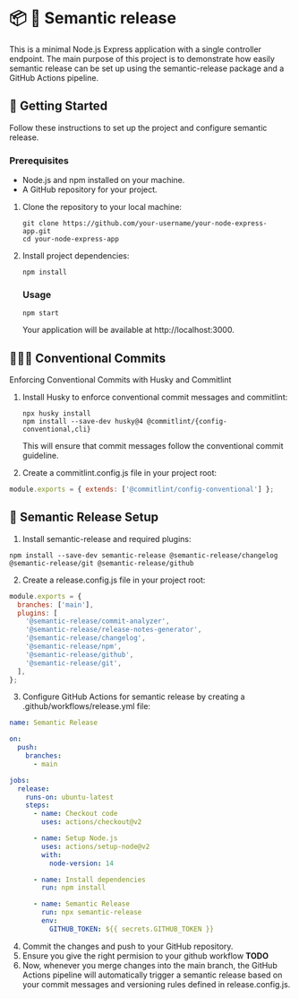 # 📦 🚀 Semantic release
This is a minimal Node.js Express application with a single controller endpoint. The main purpose of this project is to demonstrate how easily semantic release can be set up using the semantic-release package and a GitHub Actions pipeline.

## 🛫 Getting Started
Follow these instructions to set up the project and configure semantic release.

### Prerequisites

- Node.js and npm installed on your machine.
- A GitHub repository for your project.


1. Clone the repository to your local machine:

   ```shell
   git clone https://github.com/your-username/your-node-express-app.git
   cd your-node-express-app
   ````
2. Install project dependencies:
    ```shell 
    npm install
    ```
    ### Usage
    ```shell 
    npm start
    ```
    Your application will be available at http://localhost:3000.

## 👨🏼‍⚖️ Conventional Commits
Enforcing Conventional Commits with Husky and Commitlint
1. Install Husky to enforce conventional commit messages and commitlint:
    ```shell
    npx husky install
    npm install --save-dev husky@4 @commitlint/{config-conventional,cli}
    ``````
    This will ensure that commit messages follow the conventional commit guideline.

2. Create a commitlint.config.js file in your project root:
```javascript
module.exports = { extends: ['@commitlint/config-conventional'] };
``````

## 📓 Semantic Release Setup
1. Install semantic-release and required plugins:
````shell
npm install --save-dev semantic-release @semantic-release/changelog @semantic-release/git @semantic-release/github

````
2. Create a release.config.js file in your project root:
```javascript
module.exports = {
  branches: ['main'],
  plugins: [
    '@semantic-release/commit-analyzer',
    '@semantic-release/release-notes-generator',
    '@semantic-release/changelog',
    '@semantic-release/npm',
    '@semantic-release/github',
    '@semantic-release/git',
  ],
};
``````


3. Configure GitHub Actions for semantic release by creating a .github/workflows/release.yml file:
```yaml
name: Semantic Release

on:
  push:
    branches:
      - main

jobs:
  release:
    runs-on: ubuntu-latest
    steps:
      - name: Checkout code
        uses: actions/checkout@v2

      - name: Setup Node.js
        uses: actions/setup-node@v2
        with:
          node-version: 14

      - name: Install dependencies
        run: npm install

      - name: Semantic Release
        run: npx semantic-release
        env:
          GITHUB_TOKEN: ${{ secrets.GITHUB_TOKEN }}

``````

4. Commit the changes and push to your GitHub repository.
5. Ensure you give the right permision to your github workflow **TODO**
6. Now, whenever you merge changes into the main branch, the GitHub Actions pipeline will automatically trigger a semantic release based on your commit messages and versioning rules defined in release.config.js.

